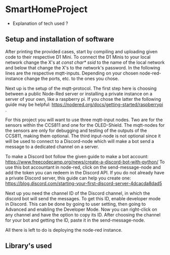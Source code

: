 # SmartHomeProject

- Explanation of tech used ?

## Setup and installation of software

After printing the provided cases, start by compiling and uploading given code to their respective D1 Mini.
To connect the D1 Minis to your local network change the X's at _const char* ssid_ to the name of the local
network and below that change the X's to the network's password. In the following lines are the respective 
mqtt-inputs. Depending on your chosen node-red-instance change the ports, etc. to the ones you chose.

Next up is the setup of the mqtt-protocol. The first step here is choosing between a public Node-Red server
or installing a private instance on a server of your own, like a raspberry pi. If you chose the latter the 
following guide may be helpful: https://nodered.org/docs/getting-started/raspberrypi .

For this project you will want to use three mqtt-input nodes. Two are for the sensors within the CCS811 and 
one for the OLED-Shield. The mqtt-nodes for the sensors are only for debugging and testing of the outputs of
the CCS811, making them optional. The third input-node is not optional since it will be used to connect to a
Discord-node which will make a bot send a message to a dedicated channel on a server.

To make a Discord bot follow the given guide to make a bot account: 
https://www.freecodecamp.org/news/create-a-discord-bot-with-python/
To use this bot accountant in node-red, click on the send-message-node and add the token you can redeem in 
the Discord API. If you do not already have a private Discord server, this guide can help you create one:
https://blog.discord.com/starting-your-first-discord-server-4dcacda8dad5

Next up you need the channel ID of the Discord channel, in which the discord bot will send the messages.
To get this ID, enable developer mode in Discord. This can be done by going to user setting, then going to 
Advanced and enabling the Developer Mode. Now you can right-click on any channel and have the option to
copy its ID. After choosing the channel for your bot and getting the ID, paste it in the send-message-node.

All there is left to do is deploying the node-red instance.



## Library's used
